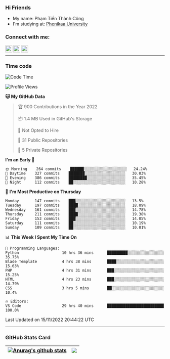 ### Hi Friends

- My name: Phạm Tiến Thành Công
- I'm studying at: [Phenikaa University]


### Connect with me:
[<img align="left" alt="PhamTienThanhCong | Facebook" width="22px" src="https://upload.wikimedia.org/wikipedia/commons/thumb/1/16/Facebook-icon-1.png/640px-Facebook-icon-1.png" />][facebook]
[<img align="left" alt="PhamTienThanhCong | Zalo" width="22px" src="https://www.anphatpc.com.vn/template/anphat_2020v2/images/icon-zalo.jpg" />][zalo]
[<img align="left" alt="PhamTienThanhCong | LinkedIn" width="22px" src="https://cdn3.iconfinder.com/data/icons/inficons/512/linkedin.png" />][linkedin]

<br />

---

### Time code

<!--START_SECTION:waka-->
![Code Time](http://img.shields.io/badge/Code%20Time-714%20hrs%2040%20mins-blue)

![Profile Views](http://img.shields.io/badge/Profile%20Views-34-blue)

**🐱 My GitHub Data** 

> 🏆 900 Contributions in the Year 2022
 > 
> 📦 1.4 MB Used in GitHub's Storage 
 > 
> 🚫 Not Opted to Hire
 > 
> 📜 31 Public Repositories 
 > 
> 🔑 5 Private Repositories  
 > 
**I'm an Early 🐤** 

```text
🌞 Morning    264 commits    ██████░░░░░░░░░░░░░░░░░░░   24.24% 
🌆 Daytime    327 commits    ███████░░░░░░░░░░░░░░░░░░   30.03% 
🌃 Evening    386 commits    ████████░░░░░░░░░░░░░░░░░   35.45% 
🌙 Night      112 commits    ██░░░░░░░░░░░░░░░░░░░░░░░   10.28%

```
📅 **I'm Most Productive on Thursday** 

```text
Monday       147 commits    ███░░░░░░░░░░░░░░░░░░░░░░   13.5% 
Tuesday      197 commits    ████░░░░░░░░░░░░░░░░░░░░░   18.09% 
Wednesday    161 commits    ███░░░░░░░░░░░░░░░░░░░░░░   14.78% 
Thursday     211 commits    ████░░░░░░░░░░░░░░░░░░░░░   19.38% 
Friday       153 commits    ███░░░░░░░░░░░░░░░░░░░░░░   14.05% 
Saturday     111 commits    ██░░░░░░░░░░░░░░░░░░░░░░░   10.19% 
Sunday       109 commits    ██░░░░░░░░░░░░░░░░░░░░░░░   10.01%

```


📊 **This Week I Spent My Time On** 

```text
💬 Programming Languages: 
Python                   10 hrs 36 mins      █████████░░░░░░░░░░░░░░░░   35.75% 
Blade Template           4 hrs 38 mins       ████░░░░░░░░░░░░░░░░░░░░░   15.63% 
PHP                      4 hrs 31 mins       ███░░░░░░░░░░░░░░░░░░░░░░   15.25% 
HTML                     4 hrs 23 mins       ███░░░░░░░░░░░░░░░░░░░░░░   14.79% 
CSS                      3 hrs 5 mins        ██░░░░░░░░░░░░░░░░░░░░░░░   10.4%

🔥 Editors: 
VS Code                  29 hrs 40 mins      █████████████████████████   100.0%

```


 Last Updated on 15/11/2022 20:44:22 UTC
<!--END_SECTION:waka-->

---

### GitHub Stats Card

| <a href="https://github.com/phamtienthanhcong"><img align="center" src="https://github-readme-stats.vercel.app/api?username=PhamTienThanhCong&show_icons=true&include_all_commits=true&theme=buefy&hide_border=true&theme=ocean_dark" alt="Anurag's github stats" /></a> | <a href="https://github.com/phamtienthanhcong"><img align="center" src="https://github-readme-stats.vercel.app/api/top-langs/?username=PhamTienThanhCong&layout=compact&theme=buefy&hide_border=true&theme=ocean_dark" /></a> |
| ------------- | ------------- |

[Phenikaa University]: https://phenikaa-uni.edu.vn/vi
[facebook]: https://www.facebook.com/phamtienthanhcong
[linkedin]: https://linkedin.com/in/phamtienthanhcong
[zalo]: https://zalo.me/0396396332
[tiktok]: https://www.tiktok.com/@phamtienthanhcong
[web]: https://github.com/PhamTienThanhCong/web_dev
[min project]: https://github.com/PhamTienThanhCong/Project-Of-Web
[c and cpp]: https://github.com/PhamTienThanhCong/Code_C_and_Cpro
[python]: https://github.com/PhamTienThanhCong/Python_beginer
